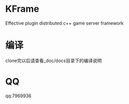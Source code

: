 # KFrame
Effective plugin distributed  c++ game server framework

# 编译
clone完以后请查看_doc/docs目录下的编译说明

# QQ
qq:7969936
